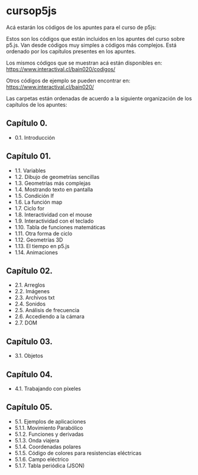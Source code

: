 # cursop5js
Acá estarán los códigos de los apuntes para el curso de p5js:

Estos son los códigos que están incluidos en los apuntes del curso sobre p5.js.
Van desde códigos muy simples a códigos más complejos.
Está ordenado por los capítulos presentes en los apuntes.

Los mismos códigos que se muestran acá están disponibles en:
https://www.interactival.cl/bain020/codigos/

Otros códigos de ejemplo se pueden encontrar en:
https://www.interactival.cl/bain020/

Las carpetas están ordenadas de acuerdo a la siguiente organización de los capítulos de los apuntes:

## Capítulo 0.
- 0.1. Introducción

## Capítulo 01.
- 1.1. Variables                                               
- 1.2. Dibujo de geometrías sencillas
- 1.3. Geometrías más complejas
- 1.4. Mostrando texto en pantalla
- 1.5. Condición If
- 1.6. La función map
- 1.7. Ciclo for
- 1.8. Interactividad con el mouse
- 1.9. Interactividad con el teclado
- 1.10. Tabla de funciones matemáticas
- 1.11. Otra forma de ciclo
- 1.12. Geometrías 3D
- 1.13. El tiempo en p5.js
- 1.14. Animaciones

## Capítulo 02.
- 2.1. Arreglos
- 2.2. Imágenes
- 2.3. Archivos txt
- 2.4. Sonidos
- 2.5. Análisis de frecuencia
- 2.6. Accediendo a la cámara
- 2.7. DOM

## Capítulo 03.
- 3.1. Objetos

## Capítulo 04.
- 4.1. Trabajando con píxeles

## Capítulo 05.
- 5.1. Ejemplos de aplicaciones
- 5.1.1. Movimiento Parabólico
- 5.1.2. Funciones y derivadas
- 5.1.3. Onda viajera
- 5.1.4. Coordenadas polares
- 5.1.5. Código de colores para resistencias eléctricas
- 5.1.6. Campo eléctrico
- 5.1.7. Tabla periódica (JSON)
